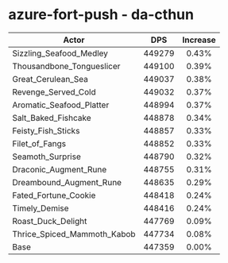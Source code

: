 # azure-fort-push - da-cthun
| Actor | DPS | Increase |
|---|:---:|:---:|
|Sizzling_Seafood_Medley|449279|0.43%|
|Thousandbone_Tongueslicer|449100|0.39%|
|Great_Cerulean_Sea|449037|0.38%|
|Revenge_Served_Cold|449032|0.37%|
|Aromatic_Seafood_Platter|448994|0.37%|
|Salt_Baked_Fishcake|448878|0.34%|
|Feisty_Fish_Sticks|448857|0.33%|
|Filet_of_Fangs|448852|0.33%|
|Seamoth_Surprise|448790|0.32%|
|Draconic_Augment_Rune|448755|0.31%|
|Dreambound_Augment_Rune|448635|0.29%|
|Fated_Fortune_Cookie|448418|0.24%|
|Timely_Demise|448416|0.24%|
|Roast_Duck_Delight|447769|0.09%|
|Thrice_Spiced_Mammoth_Kabob|447734|0.08%|
|Base|447359|0.00%|
